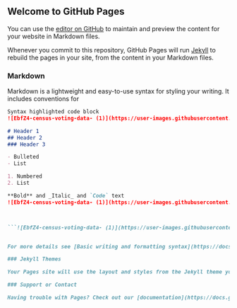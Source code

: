 ## Welcome to GitHub Pages

You can use the [editor on GitHub](https://github.com/StaceyDaly/Census-Data/edit/gh-pages/index.md) to maintain and preview the content for your website in Markdown files.

Whenever you commit to this repository, GitHub Pages will run [Jekyll](https://jekyllrb.com/) to rebuild the pages in your site, from the content in your Markdown files.

### Markdown

Markdown is a lightweight and easy-to-use syntax for styling your writing. It includes conventions for

```markdown
Syntax highlighted code block
![EbfZ4-census-voting-data- (1)](https://user-images.githubusercontent.com/98707461/151903843-e924d413-3daf-47ce-83ac-0a6dcf34efc1.png)

# Header 1
## Header 2
### Header 3

- Bulleted
- List

1. Numbered
2. List

**Bold** and _Italic_ and `Code` text
![EbfZ4-census-voting-data- (1)](https://user-images.githubusercontent.com/98707461/151903739-ec75cd8b-d9d8-454d-bff1-48504b822b06.png)



```![EbfZ4-census-voting-data- (1)](https://user-images.githubusercontent.com/98707461/151903831-5359baee-dd22-4b19-8d1f-6ad32e6d88b9.png)


For more details see [Basic writing and formatting syntax](https://docs.github.com/en/github/writing-on-github/getting-started-with-writing-and-formatting-on-github/basic-writing-and-formatting-syntax).

### Jekyll Themes

Your Pages site will use the layout and styles from the Jekyll theme you have selected in your [repository settings](https://github.com/StaceyDaly/Census-Data/settings/pages). The name of this theme is saved in the Jekyll `_config.yml` configuration file.

### Support or Contact

Having trouble with Pages? Check out our [documentation](https://docs.github.com/categories/github-pages-basics/) or [contact support](https://support.github.com/contact) and we’ll help you sort it out.
